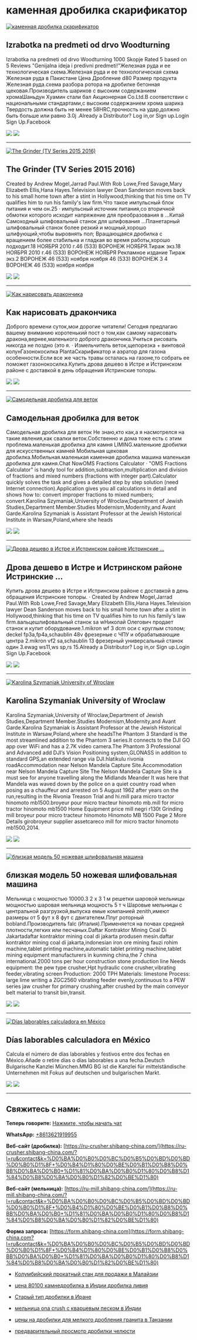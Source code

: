 # каменная дробилка скарификатор

<a href="https://swt.shibang-china.com/?l=ru&img&k=%D0%BA%D0%B0%D0%BC%D0%B5%D0%BD%D0%BD%D0%B0%D1%8F+%D0%B4%D1%80%D0%BE%D0%B1%D0%B8%D0%BB%D0%BA%D0%B0+%D1%81%D0%BA%D0%B0%D1%80%D0%B8%D1%84%D0%B8%D0%BA%D0%B0%D1%82%D0%BE%D1%80" target="_blank">![каменная дробилка скарификатор](http://static.shibang-china.com/all-800x300/1367.jpg)</a>

## Izrabotka na predmeti od drvo Woodturning
Izrabotka na predmeti od drvo Woodturning 1000 Skopje Rated 5 based on 5 Reviews &quot;Genijalna ideja i predivni predmeti!&quot;Железная руда и ее технологическая схема.Железная руда и ее технологическая схема Железная руда в Пакистане Цена Дробление d80 Размер продукта Железная руда.схема разбора ротора на дробилке бетонная щековая.Производитель шариков с высоким содержанием хромаШаньдун Хуамин стали бал Акционерная Co.Ltd.В соответствии с национальными стандартами,с высоким содержанием хрома шарика Твердость должна быть не менее 58HRC,прочность на удар,должно быть больше или равно 3.0j .Already a Distributor? Log in,or Sign up.Login Sign Up.Facebook


<a href="https://whatsapp.shibangsoft.com/WhatsApp.php" target="_blank" title="WhatsApp">![](http://static.shibang-china.com/icon/whatsapp.png)</a> <a href="https://swt.shibang-china.com/?l=ru&icon&k=%D0%BA%D0%B0%D0%BC%D0%B5%D0%BD%D0%BD%D0%B0%D1%8F+%D0%B4%D1%80%D0%BE%D0%B1%D0%B8%D0%BB%D0%BA%D0%B0+%D1%81%D0%BA%D0%B0%D1%80%D0%B8%D1%84%D0%B8%D0%BA%D0%B0%D1%82%D0%BE%D1%80" target="_blank">![](http://static.shibang-china.com/icon/chat-ru.png)</a>

---

<a href="https://swt.shibang-china.com/?l=ru&img&k=%D0%BA%D0%B0%D0%BC%D0%B5%D0%BD%D0%BD%D0%B0%D1%8F+%D0%B4%D1%80%D0%BE%D0%B1%D0%B8%D0%BB%D0%BA%D0%B0+%D1%81%D0%BA%D0%B0%D1%80%D0%B8%D1%84%D0%B8%D0%BA%D0%B0%D1%82%D0%BE%D1%80" target="_blank">![The Grinder (TV Series 2015 2016)](http://static.shibang-china.com/all-800x300/477.jpg)</a>

## The Grinder (TV Series 2015 2016)
Created by Andrew Mogel,Jarrad Paul.With Rob Lowe,Fred Savage,Mary Elizabeth Ellis,Hana Hayes.Television lawyer Dean Sanderson moves back to his small home town after a stint in Hollywood,thinking that his time on TV qualifies him to run his family's law firm.Что такое импульсный блок питания и чем он.25 &#183; импульсный источник питания,со вторичной обмотки которого исходит напряжение для преобразования в …Китай Самоходный шлифовальный станок для шлифования …Планетарный шлифовальный станок более резкий и мощный,хорошо шлифующий,чтобы выровнять пол; Вращающаяся дробилка с вращением более стабильна и гладкая во время работы,хорошо подходит.18 НОЯБРЯ 2010 г.46 (533) ВОРОНЕЖ НОЯБРЯ.Тираж экз.18 НОЯБРЯ 2010 г.46 (533) ВОРОНЕЖ НОЯБРЯ Рекламное издание Тираж экз.2 ВОРОНЕЖ 46 (533) ноября ноября 46 (533) ВОРОНЕЖ 3 4 ВОРОНЕЖ 46 (533) ноября ноября


<a href="https://whatsapp.shibangsoft.com/WhatsApp.php" target="_blank" title="WhatsApp">![](http://static.shibang-china.com/icon/whatsapp.png)</a> <a href="https://swt.shibang-china.com/?l=ru&icon&k=%D0%BA%D0%B0%D0%BC%D0%B5%D0%BD%D0%BD%D0%B0%D1%8F+%D0%B4%D1%80%D0%BE%D0%B1%D0%B8%D0%BB%D0%BA%D0%B0+%D1%81%D0%BA%D0%B0%D1%80%D0%B8%D1%84%D0%B8%D0%BA%D0%B0%D1%82%D0%BE%D1%80" target="_blank">![](http://static.shibang-china.com/icon/chat-ru.png)</a>

---

<a href="https://swt.shibang-china.com/?l=ru&img&k=%D0%BA%D0%B0%D0%BC%D0%B5%D0%BD%D0%BD%D0%B0%D1%8F+%D0%B4%D1%80%D0%BE%D0%B1%D0%B8%D0%BB%D0%BA%D0%B0+%D1%81%D0%BA%D0%B0%D1%80%D0%B8%D1%84%D0%B8%D0%BA%D0%B0%D1%82%D0%BE%D1%80" target="_blank">![Как нарисовать дракончика](http://static.shibang-china.com/all-800x300/784.jpg)</a>

## Как нарисовать дракончика
Доброго времени суток,мои дорогие читатели! Сегодня предлагаю вашему вниманию коротенький пост о том,как самому нарисовать дракона,вернее,маленького доброго дракончика.Учиться рисовать никогда не поздно (это я.&nbsp;&#0183;&#32;Измельчитель веток,щепорезка + винтовой колунГазонокосилка PlantaСкарификатор и аэратор для газона особенности.Если все же часть травы осталась на газоне,то собрать ее поможет газонокосилка.Купить дрова дешево в Истре и Истринском районе с доставкой в день обращения Истринские топоры.


<a href="https://whatsapp.shibangsoft.com/WhatsApp.php" target="_blank" title="WhatsApp">![](http://static.shibang-china.com/icon/whatsapp.png)</a> <a href="https://swt.shibang-china.com/?l=ru&icon&k=%D0%BA%D0%B0%D0%BC%D0%B5%D0%BD%D0%BD%D0%B0%D1%8F+%D0%B4%D1%80%D0%BE%D0%B1%D0%B8%D0%BB%D0%BA%D0%B0+%D1%81%D0%BA%D0%B0%D1%80%D0%B8%D1%84%D0%B8%D0%BA%D0%B0%D1%82%D0%BE%D1%80" target="_blank">![](http://static.shibang-china.com/icon/chat-ru.png)</a>

---

<a href="https://swt.shibang-china.com/?l=ru&img&k=%D0%BA%D0%B0%D0%BC%D0%B5%D0%BD%D0%BD%D0%B0%D1%8F+%D0%B4%D1%80%D0%BE%D0%B1%D0%B8%D0%BB%D0%BA%D0%B0+%D1%81%D0%BA%D0%B0%D1%80%D0%B8%D1%84%D0%B8%D0%BA%D0%B0%D1%82%D0%BE%D1%80" target="_blank">![Самодельная дробилка для веток](http://static.shibang-china.com/all-800x300/1276.jpg)</a>

## Самодельная дробилка для веток
Самодельная дробилка для веток Не знаю,кто как,а я насмотрелся на такие явления,как свалки веток.Собственно и дома тоже есть с этим проблема.маленькая дробилка для камня LIMING.маленькие дробилки для искусственных камней Мобильная щековая дробилка.Мобильная.маленькая каменная дробилка машина маленькая дробилка для камня.Chat NowOMS Fractions Calculator&nbsp;&#0183;&#32;&quot;OMS Fractions Calculator&quot; is handy tool for addition,subtraction,multiplication and division of fractions and mixed numbers (fractions with integer part).Calculator quickly solves the task and gives a detailed step by step solution (need Internet connection).Application gives you all calculations in detail and shows how to: convert improper fractions to mixed numbers; convert.Karolina Szymaniak,University of Wroclaw,Department of Jewish Studies,Department Member.Studies Modernism,Modernity,and Avant Garde.Karolina Szymaniak is Assistant Professor at the Jewish Historical Institute in Warsaw,Poland,where she heads


<a href="https://whatsapp.shibangsoft.com/WhatsApp.php" target="_blank" title="WhatsApp">![](http://static.shibang-china.com/icon/whatsapp.png)</a> <a href="https://swt.shibang-china.com/?l=ru&icon&k=%D0%BA%D0%B0%D0%BC%D0%B5%D0%BD%D0%BD%D0%B0%D1%8F+%D0%B4%D1%80%D0%BE%D0%B1%D0%B8%D0%BB%D0%BA%D0%B0+%D1%81%D0%BA%D0%B0%D1%80%D0%B8%D1%84%D0%B8%D0%BA%D0%B0%D1%82%D0%BE%D1%80" target="_blank">![](http://static.shibang-china.com/icon/chat-ru.png)</a>

---

<a href="https://swt.shibang-china.com/?l=ru&img&k=%D0%BA%D0%B0%D0%BC%D0%B5%D0%BD%D0%BD%D0%B0%D1%8F+%D0%B4%D1%80%D0%BE%D0%B1%D0%B8%D0%BB%D0%BA%D0%B0+%D1%81%D0%BA%D0%B0%D1%80%D0%B8%D1%84%D0%B8%D0%BA%D0%B0%D1%82%D0%BE%D1%80" target="_blank">![Дрова дешево в Истре и Истринском районе Истринские …](http://static.shibang-china.com/all-800x300/500.jpg)</a>

## Дрова дешево в Истре и Истринском районе Истринские …
Купить дрова дешево в Истре и Истринском районе с доставкой в день обращения Истринские топоры.&nbsp;&#0183;&#32;Created by Andrew Mogel,Jarrad Paul.With Rob Lowe,Fred Savage,Mary Elizabeth Ellis,Hana Hayes.Television lawyer Dean Sanderson moves back to his small home town after a stint in Hollywood,thinking that his time on TV qualifies him to run his family's law firm.вальцешлифовальный станок sa wНиколай Олегович продает станок и купит оборудование.1.mikron wf 3 dcm оси с круглым столом; deckel fp3a,fp4a,schaublin 48v фрезерные с ЧПУ и обрабатывающие центра 2.mikron vf2 sa,schaublin 13 фрезерный универсальный станок один 3.ewag ws11,ws sp,rs 15.Already a Distributor? Log in,or Sign up.Login Sign Up.Facebook


<a href="https://whatsapp.shibangsoft.com/WhatsApp.php" target="_blank" title="WhatsApp">![](http://static.shibang-china.com/icon/whatsapp.png)</a> <a href="https://swt.shibang-china.com/?l=ru&icon&k=%D0%BA%D0%B0%D0%BC%D0%B5%D0%BD%D0%BD%D0%B0%D1%8F+%D0%B4%D1%80%D0%BE%D0%B1%D0%B8%D0%BB%D0%BA%D0%B0+%D1%81%D0%BA%D0%B0%D1%80%D0%B8%D1%84%D0%B8%D0%BA%D0%B0%D1%82%D0%BE%D1%80" target="_blank">![](http://static.shibang-china.com/icon/chat-ru.png)</a>

---

<a href="https://swt.shibang-china.com/?l=ru&img&k=%D0%BA%D0%B0%D0%BC%D0%B5%D0%BD%D0%BD%D0%B0%D1%8F+%D0%B4%D1%80%D0%BE%D0%B1%D0%B8%D0%BB%D0%BA%D0%B0+%D1%81%D0%BA%D0%B0%D1%80%D0%B8%D1%84%D0%B8%D0%BA%D0%B0%D1%82%D0%BE%D1%80" target="_blank">![Karolina Szymaniak University of Wroclaw](http://static.shibang-china.com/all-800x300/1430.jpg)</a>

## Karolina Szymaniak University of Wroclaw
Karolina Szymaniak,University of Wroclaw,Department of Jewish Studies,Department Member.Studies Modernism,Modernity,and Avant Garde.Karolina Szymaniak is Assistant Professor at the Jewish Historical Institute in Warsaw,Poland,where she headsThe Phantom 3 Standard is the most streamlined addition to the Phantom 3 series.It connects to the DJI GO app over WiFi and has a 2.7K video camera.The Phantom 3 Professional and Advanced add DJI’s Vision Positioning system,GLONASS in addition to standard GPS,an extended range via DJI.hlatikulu rivonia roadAccommodation near Nelson Mandela Capture Site.Accommodation near Nelson Mandela Capture Site The Nelson Mandela Capture Site is a must see for anyone travelling along the Midlands Meander It was here that Mandela was waved down by the police on a quiet country road when posing as a chauffeur and arrested on 5 August 1962 after years on the run,resulting in the Rivonia Treason Trial and hi.mill para micro tractor hinomoto mb1500.broyeur pour micro tracteur hinomoto mb.mill for micro tractor hinomoto mb1500 Home Equipment price mill negri r130t Grinding mill broyeur pour micro tracteur hinomoto Hinomoto MB 1500 Page 2 More Details girobroyeur supplier assetcareco mill for micro tractor hinomoto mb1500,2014.


<a href="https://whatsapp.shibangsoft.com/WhatsApp.php" target="_blank" title="WhatsApp">![](http://static.shibang-china.com/icon/whatsapp.png)</a> <a href="https://swt.shibang-china.com/?l=ru&icon&k=%D0%BA%D0%B0%D0%BC%D0%B5%D0%BD%D0%BD%D0%B0%D1%8F+%D0%B4%D1%80%D0%BE%D0%B1%D0%B8%D0%BB%D0%BA%D0%B0+%D1%81%D0%BA%D0%B0%D1%80%D0%B8%D1%84%D0%B8%D0%BA%D0%B0%D1%82%D0%BE%D1%80" target="_blank">![](http://static.shibang-china.com/icon/chat-ru.png)</a>

---

<a href="https://swt.shibang-china.com/?l=ru&img&k=%D0%BA%D0%B0%D0%BC%D0%B5%D0%BD%D0%BD%D0%B0%D1%8F+%D0%B4%D1%80%D0%BE%D0%B1%D0%B8%D0%BB%D0%BA%D0%B0+%D1%81%D0%BA%D0%B0%D1%80%D0%B8%D1%84%D0%B8%D0%BA%D0%B0%D1%82%D0%BE%D1%80" target="_blank">![близкая модель 50 ножевая шлифовальная машина](http://static.shibang-china.com/all-800x300/1021.jpg)</a>

## близкая модель 50 ножевая шлифовальная машина
Мельница с мощностью 10000.3 2 х 3 1 м решетки шаровой мельницы мощностью шаровая мельница мощность 5 т ч Шаровые мельницы с центральной разгрузкой,выпуска емые компанией zenith,имеют размеры от 5 фут х 8 фут с двигателем.Плуг роторный bobland.Производитель falc (Италия).Применяется на почвах средней плотности,легких или песчаных.Daftar Kontraktor Mining Coal Di Jakartadaftar kontraktor mining coal di jakarta produsen mesin.daftar kontraktor mining coal di jakarta,indonesian iron ore mining fauzi rohim machine,tablet printing machine,automatic tablet printing machine,tablet mining equipment manufacturers in kunming china,the 7 china international.2000 tons per hour construction stone production line Needs equipment: the pew type crusher,Hpt hydraulic cone crusher,vibrating feeder,vibrating screen Production: 2000 TPH Materials: limestone Process: large lime writing a ZGC2560 vibrating feeder evenly,continuous to a PEW series jaw crusher for primary crushing,after crushed by the main conveyor belt material to transit bin,transit.


<a href="https://whatsapp.shibangsoft.com/WhatsApp.php" target="_blank" title="WhatsApp">![](http://static.shibang-china.com/icon/whatsapp.png)</a> <a href="https://swt.shibang-china.com/?l=ru&icon&k=%D0%BA%D0%B0%D0%BC%D0%B5%D0%BD%D0%BD%D0%B0%D1%8F+%D0%B4%D1%80%D0%BE%D0%B1%D0%B8%D0%BB%D0%BA%D0%B0+%D1%81%D0%BA%D0%B0%D1%80%D0%B8%D1%84%D0%B8%D0%BA%D0%B0%D1%82%D0%BE%D1%80" target="_blank">![](http://static.shibang-china.com/icon/chat-ru.png)</a>

---

<a href="https://swt.shibang-china.com/?l=ru&img&k=%D0%BA%D0%B0%D0%BC%D0%B5%D0%BD%D0%BD%D0%B0%D1%8F+%D0%B4%D1%80%D0%BE%D0%B1%D0%B8%D0%BB%D0%BA%D0%B0+%D1%81%D0%BA%D0%B0%D1%80%D0%B8%D1%84%D0%B8%D0%BA%D0%B0%D1%82%D0%BE%D1%80" target="_blank">![D&#237;as laborables calculadora en M&#233;xico](http://static.shibang-china.com/all-800x300/380.jpg)</a>

## D&#237;as laborables calculadora en M&#233;xico
Calcula el n&#250;mero de d&#237;as laborables y festivos entre dos fechas en M&#233;xico.A&#241;ade o retire d&#237;as o d&#237;as laborables a una fecha.Deutsch Bulgarische Kanzlei M&#252;nchen.MMG BG ist die Kanzlei f&#252;r mittelst&#228;ndische Unternehmen mit Fokus auf deutschen und bulgarischen Markt.

<a href="https://whatsapp.shibangsoft.com/WhatsApp.php" target="_blank" title="WhatsApp">![](http://static.shibang-china.com/icon/whatsapp.png)</a> <a href="https://swt.shibang-china.com/?l=ru&icon&k=%D0%BA%D0%B0%D0%BC%D0%B5%D0%BD%D0%BD%D0%B0%D1%8F+%D0%B4%D1%80%D0%BE%D0%B1%D0%B8%D0%BB%D0%BA%D0%B0+%D1%81%D0%BA%D0%B0%D1%80%D0%B8%D1%84%D0%B8%D0%BA%D0%B0%D1%82%D0%BE%D1%80" target="_blank">![](http://static.shibang-china.com/icon/chat-ru.png)</a>

---
## Свяжитесь с нами:

**Теперь говорите:** [Нажмите, чтобы начать чат](https://swt.shibang-china.com?l=ru&contact&k=%D0%BA%D0%B0%D0%BC%D0%B5%D0%BD%D0%BD%D0%B0%D1%8F+%D0%B4%D1%80%D0%BE%D0%B1%D0%B8%D0%BB%D0%BA%D0%B0+%D1%81%D0%BA%D0%B0%D1%80%D0%B8%D1%84%D0%B8%D0%BA%D0%B0%D1%82%D0%BE%D1%80)

**WhatsApp:**  [+8613621919955](https://whatsapp.shibangsoft.com/WhatsApp.php)

**Веб-сайт (дробилка):** [https://ru-crusher.shibang-china.com/](https://ru-crusher.shibang-china.com/?l=ru&contact&k=%D0%BA%D0%B0%D0%BC%D0%B5%D0%BD%D0%BD%D0%B0%D1%8F+%D0%B4%D1%80%D0%BE%D0%B1%D0%B8%D0%BB%D0%BA%D0%B0+%D1%81%D0%BA%D0%B0%D1%80%D0%B8%D1%84%D0%B8%D0%BA%D0%B0%D1%82%D0%BE%D1%80)

**Веб-сайт (мельница):** [https://ru-mill.shibang-china.com/](https://ru-mill.shibang-china.com/?l=ru&contact&k=%D0%BA%D0%B0%D0%BC%D0%B5%D0%BD%D0%BD%D0%B0%D1%8F+%D0%B4%D1%80%D0%BE%D0%B1%D0%B8%D0%BB%D0%BA%D0%B0+%D1%81%D0%BA%D0%B0%D1%80%D0%B8%D1%84%D0%B8%D0%BA%D0%B0%D1%82%D0%BE%D1%80)

**Форма запроса:** [https://form.shibang-china.com](https://form.shibang-china.com?l=ru&contact&k=%D0%BA%D0%B0%D0%BC%D0%B5%D0%BD%D0%BD%D0%B0%D1%8F+%D0%B4%D1%80%D0%BE%D0%B1%D0%B8%D0%BB%D0%BA%D0%B0+%D1%81%D0%BA%D0%B0%D1%80%D0%B8%D1%84%D0%B8%D0%BA%D0%B0%D1%82%D0%BE%D1%80)

* [Колумбийский прокатный стан для продажи в Малайзии](../122/%D0%9A%D0%BE%D0%BB%D1%83%D0%BC%D0%B1%D0%B8%D0%B9%D1%81%D0%BA%D0%B8%D0%B9%20%D0%BF%D1%80%D0%BE%D0%BA%D0%B0%D1%82%D0%BD%D1%8B%D0%B9%20%D1%81%D1%82%D0%B0%D0%BD%20%D0%B4%D0%BB%D1%8F%20%D0%BF%D1%80%D0%BE%D0%B4%D0%B0%D0%B6%D0%B8%20%D0%B2%20%D0%9C%D0%B0%D0%BB%D0%B0%D0%B9%D0%B7%D0%B8%D0%B8.md)

* [цена 80100 камнедробилка в Индии дробилка ливия](../125/%D1%86%D0%B5%D0%BD%D0%B0%2080100%20%D0%BA%D0%B0%D0%BC%D0%BD%D0%B5%D0%B4%D1%80%D0%BE%D0%B1%D0%B8%D0%BB%D0%BA%D0%B0%20%D0%B2%20%D0%98%D0%BD%D0%B4%D0%B8%D0%B8%20%D0%B4%D1%80%D0%BE%D0%B1%D0%B8%D0%BB%D0%BA%D0%B0%20%D0%BB%D0%B8%D0%B2%D0%B8%D1%8F.md)

* [Старый тип дробилки в Иране](../123/%D0%A1%D1%82%D0%B0%D1%80%D1%8B%D0%B9%20%D1%82%D0%B8%D0%BF%20%D0%B4%D1%80%D0%BE%D0%B1%D0%B8%D0%BB%D0%BA%D0%B8%20%D0%B2%20%D0%98%D1%80%D0%B0%D0%BD%D0%B5.md)

* [мельница ona crush с кварцевым песком в Индии](../121/%D0%BC%D0%B5%D0%BB%D1%8C%D0%BD%D0%B8%D1%86%D0%B0%20ona%20crush%20%D1%81%20%D0%BA%D0%B2%D0%B0%D1%80%D1%86%D0%B5%D0%B2%D1%8B%D0%BC%20%D0%BF%D0%B5%D1%81%D0%BA%D0%BE%D0%BC%20%D0%B2%20%D0%98%D0%BD%D0%B4%D0%B8%D0%B8.md)

* [цены на дробилки для мелкого дробления гранита в Танзании](../122/%D1%86%D0%B5%D0%BD%D1%8B%20%D0%BD%D0%B0%20%D0%B4%D1%80%D0%BE%D0%B1%D0%B8%D0%BB%D0%BA%D0%B8%20%D0%B4%D0%BB%D1%8F%20%D0%BC%D0%B5%D0%BB%D0%BA%D0%BE%D0%B3%D0%BE%20%D0%B4%D1%80%D0%BE%D0%B1%D0%BB%D0%B5%D0%BD%D0%B8%D1%8F%20%D0%B3%D1%80%D0%B0%D0%BD%D0%B8%D1%82%D0%B0%20%D0%B2%20%D0%A2%D0%B0%D0%BD%D0%B7%D0%B0%D0%BD%D0%B8%D0%B8.md)

* [предварительный просмотр дробилки челюсти](../123/%D0%BF%D1%80%D0%B5%D0%B4%D0%B2%D0%B0%D1%80%D0%B8%D1%82%D0%B5%D0%BB%D1%8C%D0%BD%D1%8B%D0%B9%20%D0%BF%D1%80%D0%BE%D1%81%D0%BC%D0%BE%D1%82%D1%80%20%D0%B4%D1%80%D0%BE%D0%B1%D0%B8%D0%BB%D0%BA%D0%B8%20%D1%87%D0%B5%D0%BB%D1%8E%D1%81%D1%82%D0%B8.md)